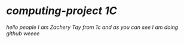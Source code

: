 # *computing-project 1C*
_hello people_
_I am Zachery Tay from 1c and as you can see I am doing github weeee_



